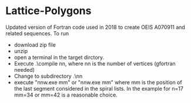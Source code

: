 # Lattice-Polygons
Updated version of Fortran code used in 2018 to create OEIS A070911 and related sequences.
To run
- download zip file
- unzip
- open a terminal in the target dirctory.
- Execute .\compile nn, where nn is the number of vertices (gfortran needed)
- Change to subdirectory .\nn
- execute "nnw.exe mm" or "nnw.exe mm" where mm is the position of the last segment considered in the spiral lists.
In the example for n=17 mm=34 or mm=42 is a reasonable choice.

